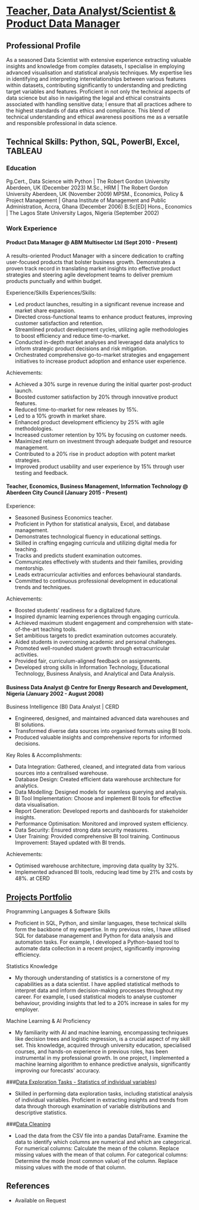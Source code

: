 # [Teacher, Data Analyst/Scientist & Product Data Manager](https://aadegoke74.github.io)

## Professional Profile
As a seasoned Data Scientist with extensive experience extracting valuable insights and knowledge from complex datasets, I specialise in employing advanced visualisation and statistical analysis techniques. My expertise lies in identifying and interpreting interrelationships between various features within datasets, contributing significantly to understanding and predicting target variables and features. Proficient in not only the technical aspects of data science but also in navigating the legal and ethical constraints associated with handling sensitive data; I ensure that all practices adhere to the highest standards of data ethics and compliance. This blend of technical understanding and ethical awareness positions me as a versatile and responsible professional in data science.

## Technical Skills: Python, SQL, PowerBI, Excel, TABLEAU

### Education
Pg.Cert., Data Science with Python | The Robert Gordon University Aberdeen, UK (December 2023)
M.Sc., HRM | The Robert Gordon University Aberdeen, UK (November 2009)
MPSM., Economics, Policy & Project Management  | Ghana Institute of Management and Public Administration, Accra, Ghana (December 2006)
B.Sc[ED] Hons., Economics | The Lagos State University Lagos, Nigeria (September 2002)

### Work Experience

#### Product Data Manager @ ABM Multisector Ltd (Sept 2010 - Present)
A results-oriented Product Manager with a sincere dedication to crafting user-focused products that bolster business growth. Demonstrates a proven track record in translating market insights into effective product strategies and steering agile development teams to deliver premium products punctually and within budget.

Experience/Skills
Experiences/Skills:
- Led product launches, resulting in a significant revenue increase and market share expansion.
- Directed cross-functional teams to enhance product features, improving customer satisfaction and retention.
- Streamlined product development cycles, utilizing agile methodologies to boost efficiency and reduce time-to-market.
- Conducted in-depth market analyses and leveraged data analytics to inform strategic product decisions and risk mitigation.
- Orchestrated comprehensive go-to-market strategies and engagement initiatives to increase product adoption and enhance user experience.

Achievements:
- Achieved a 30% surge in revenue during the initial quarter post-product launch.
- Boosted customer satisfaction by 20% through innovative product features.
- Reduced time-to-market for new releases by 15%.
- Led to a 10% growth in market share.
- Enhanced product development efficiency by 25% with agile methodologies.
- Increased customer retention by 10% by focusing on customer needs.
- Maximized return on investment through adequate budget and resource management.
- Contributed to a 20% rise in product adoption with potent market strategies.
- Improved product usability and user experience by 15% through user testing and feedback.


#### Teacher, Economics, Business Management, Information Technology @ Aberdeen City Council (January 2015 - Present)
Experience:
- Seasoned Business Economics teacher.
- Proficient in Python for statistical analysis, Excel, and database management.
- Demonstrates technological fluency in educational settings.
- Skilled in crafting engaging curricula and utilizing digital media for teaching.
- Tracks and predicts student examination outcomes.
- Communicates effectively with students and their families, providing mentorship.
- Leads extracurricular activities and enforces behavioural standards.
- Committed to continuous professional development in educational trends and techniques.

Achievements:
- Boosted students’ readiness for a digitalized future.
- Inspired dynamic learning experiences through engaging curricula.
- Achieved maximum student engagement and comprehension with state-of-the-art teaching tools.
- Set ambitious targets to predict examination outcomes accurately.
- Aided students in overcoming academic and personal challenges.
- Promoted well-rounded student growth through extracurricular activities.
- Provided fair, curriculum-aligned feedback on assignments.
- Developed strong skills in Information Technology, Educational Technology, Business Analysis, and Analytical and Data Analysis.

#### Business Data Analyst @ Centre for Energy Research and Development, Nigeria (January 2002 - August 2008)
Business Intelligence (BI) Data Analyst | CERD
- Engineered, designed, and maintained advanced data warehouses and BI solutions.
- Transformed diverse data sources into organised formats using BI tools.
- Produced valuable insights and comprehensive reports for informed decisions. 

Key Roles & Accomplishments: 
- Data Integration: Gathered, cleaned, and integrated data from various sources into a centralised warehouse. 
- Database Design: Created efficient data warehouse architecture for analytics. 
- Data Modelling: Designed models for seamless querying and analysis. 
- BI Tool Implementation: Choose and implement BI tools for effective data visualisation. 
- Report Generation: Developed reports and dashboards for stakeholder insights. 
- Performance Optimisation: Monitored and improved system efficiency. 
- Data Security: Ensured strong data security measures. 
- User Training: Provided comprehensive BI tool training. Continuous Improvement: Stayed updated with BI trends. 

Achievements:
- Optimised warehouse architecture, improving data quality by 32%.
- Implemented advanced BI tools, reducing lead time by 21% and costs by 48%. at CERD

## [Projects Portfolio](https://aadegoke74.github.io)
Programming Languages & Software Skills
- Proficient in SQL, Python, and similar languages, these technical skills form the backbone of my expertise. In my previous roles, I have utilised SQL for database management and Python for data analysis and automation tasks. For example, I developed a Python-based tool to automate data collection in a recent project, significantly improving efficiency.

Statistics Knowledge
- My thorough understanding of statistics is a cornerstone of my capabilities as a data scientist. I have applied statistical methods to interpret data and inform decision-making processes throughout my career. For example, I used statistical models to analyse customer behaviour, providing insights that led to a 20% increase in sales for my employer.

Machine Learning & AI Proficiency
- My familiarity with AI and machine learning, encompassing techniques like decision trees and logistic regression, is a crucial aspect of my skill set. This knowledge, acquired through university education, specialised courses, and hands-on experience in previous roles, has been instrumental in my professional growth. In one project, I implemented a machine learning algorithm to enhance predictive analysis, significantly improving our forecasts' accuracy.

###[Data Exploration Tasks - Statistics of individual variables](https://github.com/aadegoke74/Data-Exploration-Project/blob/main/Data%20Exploration%20Tasks%20-%20Statistics%20of%20individual%20variables.ipynb)) 
- Skilled in performing data exploration tasks, including statistical analysis of individual variables. Proficient in extracting insights and trends from data through thorough examination of variable distributions and descriptive statistics.

###[Data Cleaning](https://github.com/aadegoke74/Data-Cleaning-Project/blob/main/Data%20Cleaning%20Tasks.ipynb) 
- Load the data from the CSV file into a pandas DataFrame. Examine the data to identify which columns are numerical and which are categorical. For numerical columns: Calculate the mean of the column. Replace missing values with the mean of that column. For categorical columns: Determine the mode (most common value) of the column. Replace missing values with the mode of that column.
## References
- Available on Request

